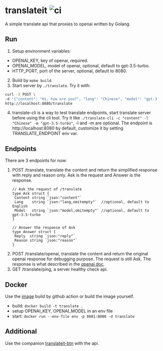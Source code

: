 # translateit ![ci](https://github.com/reminia/translateit/actions/workflows/go-build.yml/badge.svg)

A simple translate api that proxies to openai written by Golang.

## Run

1. Setup environment variables:

* OPENAI_KEY,  key of openai, required.
* OPENAI_MODEL, model of openai, optional, default to gpt-3.5-turbo.
* HTTP_PORT, port of the server, optional, default to 8080.

2. Build by `make build`.
3. Start server by `./translate`. Try it with:

```bash
curl -X POST \
-d '{"content": "Hi, how are you?", "lang": "Chinese", "model": "gpt-3.5-turbo"}' \
http://localhost:8080/translate
```

4. translate-cli is a way to test translate endpoints, start translate server before using the cli tool.
   Try it like `./translate-cli -c "content" -l "Chinese" -m "gpt-3.5-turbo"`, -l and -m are optional.
   The endpoint is http://localhost:8080 by default, customize it by setting TRANSLATE_ENDPOINT env var.

## Endpoints

There are 3 endpoints for now:

1. POST /translate, translate the content and return the simplified response with reply and reason only.
   Ask is the request and Answer is the response.
   ```golang
   // Ask the request of /translate
   type Ask struct {
   	Content string `json:"content"`
   	Lang    string `json:"lang,omitempty"`  //optional, default to English
   	Model   string `json:"model,omitempty"` //optional, default to gpt-3.5-turbo
   }

   // Answer the response of Ask
   type Answer struct {
   	Reply  string `json:"reply"`
   	Reason string `json:"reason"`
   }
   ```
2. POST /translate/openai, translate the content and return the original openai response for debugging purpose.
   The request is still Ask. The response is what described in the [openai doc](https://platform.openai.com/docs/api-reference/completions).
3. GET /translate/ping, a server healthy check api.

## Docker

Use the [image](https://github.com/reminia/translateit/pkgs/container/translateit) build by github action or build the image yourself.

* build: `docker build -t translate .`
* setup OPENAI_KEY, OPENAI_MODEL in an env file
* start: `docker run --env-file env -p 8081:8080 -d translate`

## Additional

Use the companion [translateit-btn](https://github.com/reminia/translateit-btn) with the api.
